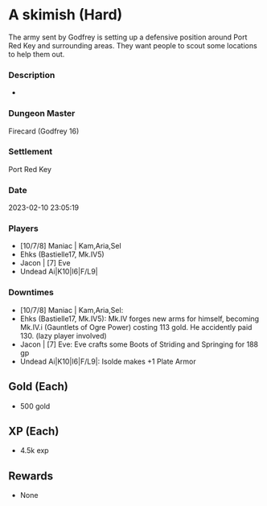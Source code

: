 # A skimish  (Hard)
The army sent by Godfrey is setting up a defensive position around Port Red Key and surrounding areas. They want people to scout some locations to help them out.
### Description
-
### Dungeon Master
Firecard (Godfrey 16)
### Settlement
Port Red Key
### Date
2023-02-10 23:05:19
### Players
* [10/7/8] Maniac | Kam,Aria,Sel
* Ehks (Bastielle17, Mk.IV5)
* Jacon | [7] Eve
* Undead Ai|K10|I6|F/L9|
### Downtimes
* [10/7/8] Maniac | Kam,Aria,Sel: 
* Ehks (Bastielle17, Mk.IV5): Mk.IV forges new arms for himself, becoming Mk.IV.i  (Gauntlets of Ogre Power) costing 113 gold. He accidently paid 130. (lazy player involved)
* Jacon | [7] Eve: Eve crafts some Boots of Striding and Springing for 188 gp
* Undead Ai|K10|I6|F/L9|: Isolde makes +1 Plate Armor
## Gold (Each)
* 500 gold
## XP (Each)
* 4.5k exp
## Rewards
* None
